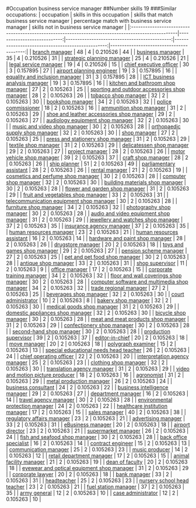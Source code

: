 #Occupation business service manager
##Number skills 19
###Similar occupations:
| occupation                                                                                        |   skills in this occupation |   skills that match business service manager |   percentage match with business service manager |   skills not in business service manager |
|:--------------------------------------------------------------------------------------------------|----------------------------:|---------------------------------------------:|-------------------------------------------------:|-----------------------------------------:|
| [branch manager](branch_manager.md)                                                               |                          48 |                                            4 |                                         0.210526 |                                       44 |
| [business manager](business_manager.md)                                                           |                          35 |                                            4 |                                         0.210526 |                                       31 |
| [strategic planning manager](strategic_planning_manager.md)                                       |                          25 |                                            4 |                                         0.210526 |                                       21 |
| [legal service manager](legal_service_manager.md)                                                 |                          19 |                                            4 |                                         0.210526 |                                       15 |
| [chief executive officer](chief_executive_officer.md)                                             |                          30 |                                            3 |                                         0.157895 |                                       27 |
| [airport planning engineer](airport_planning_engineer.md)                                         |                          19 |                                            3 |                                         0.157895 |                                       16 |
| [equality and inclusion manager](equality_and_inclusion_manager.md)                               |                          31 |                                            3 |                                         0.157895 |                                       28 |
| [ICT business analysis manager](ICT_business_analysis_manager.md)                                 |                          19 |                                            3 |                                         0.157895 |                                       16 |
| [kitchen and bathroom shop manager](kitchen_and_bathroom_shop_manager.md)                         |                          27 |                                            2 |                                         0.105263 |                                       25 |
| [sporting and outdoor accessories shop manager](sporting_and_outdoor_accessories_shop_manager.md) |                          28 |                                            2 |                                         0.105263 |                                       26 |
| [tobacco shop manager](tobacco_shop_manager.md)                                                   |                          32 |                                            2 |                                         0.105263 |                                       30 |
| [bookshop manager](bookshop_manager.md)                                                           |                          34 |                                            2 |                                         0.105263 |                                       32 |
| [police commissioner](police_commissioner.md)                                                     |                          18 |                                            2 |                                         0.105263 |                                       16 |
| [ammunition shop manager](ammunition_shop_manager.md)                                             |                          31 |                                            2 |                                         0.105263 |                                       29 |
| [shoe and leather accessories shop manager](shoe_and_leather_accessories_shop_manager.md)         |                          29 |                                            2 |                                         0.105263 |                                       27 |
| [audiology equipment shop manager](audiology_equipment_shop_manager.md)                           |                          32 |                                            2 |                                         0.105263 |                                       30 |
| [music and video shop manager](music_and_video_shop_manager.md)                                   |                          30 |                                            2 |                                         0.105263 |                                       28 |
| [orthopaedic supply shop manager](orthopaedic_supply_shop_manager.md)                             |                          32 |                                            2 |                                         0.105263 |                                       30 |
| [shop manager](shop_manager.md)                                                                   |                          27 |                                            2 |                                         0.105263 |                                       25 |
| [press and stationery shop manager](press_and_stationery_shop_manager.md)                         |                          31 |                                            2 |                                         0.105263 |                                       29 |
| [textile shop manager](textile_shop_manager.md)                                                   |                          31 |                                            2 |                                         0.105263 |                                       29 |
| [delicatessen shop manager](delicatessen_shop_manager.md)                                         |                          29 |                                            2 |                                         0.105263 |                                       27 |
| [project manager](project_manager.md)                                                             |                          28 |                                            2 |                                         0.105263 |                                       26 |
| [motor vehicle shop manager](motor_vehicle_shop_manager.md)                                       |                          39 |                                            2 |                                         0.105263 |                                       37 |
| [craft shop manager](craft_shop_manager.md)                                                       |                          28 |                                            2 |                                         0.105263 |                                       26 |
| [ship planner](ship_planner.md)                                                                   |                          51 |                                            2 |                                         0.105263 |                                       49 |
| [parliamentary assistant](parliamentary_assistant.md)                                             |                          28 |                                            2 |                                         0.105263 |                                       26 |
| [rental manager](rental_manager.md)                                                               |                          21 |                                            2 |                                         0.105263 |                                       19 |
| [cosmetics and perfume shop manager](cosmetics_and_perfume_shop_manager.md)                       |                          30 |                                            2 |                                         0.105263 |                                       28 |
| [computer shop manager](computer_shop_manager.md)                                                 |                          32 |                                            2 |                                         0.105263 |                                       30 |
| [building materials shop manager](building_materials_shop_manager.md)                             |                          30 |                                            2 |                                         0.105263 |                                       28 |
| [flower and garden shop manager](flower_and_garden_shop_manager.md)                               |                          31 |                                            2 |                                         0.105263 |                                       29 |
| [fruit and vegetables shop manager](fruit_and_vegetables_shop_manager.md)                         |                          33 |                                            2 |                                         0.105263 |                                       31 |
| [telecommunication equipment shop manager](telecommunication_equipment_shop_manager.md)           |                          30 |                                            2 |                                         0.105263 |                                       28 |
| [furniture shop manager](furniture_shop_manager.md)                                               |                          34 |                                            2 |                                         0.105263 |                                       32 |
| [photography shop manager](photography_shop_manager.md)                                           |                          30 |                                            2 |                                         0.105263 |                                       28 |
| [audio and video equipment shop manager](audio_and_video_equipment_shop_manager.md)               |                          31 |                                            2 |                                         0.105263 |                                       29 |
| [jewellery and watches shop manager](jewellery_and_watches_shop_manager.md)                       |                          37 |                                            2 |                                         0.105263 |                                       35 |
| [insurance agency manager](insurance_agency_manager.md)                                           |                          37 |                                            2 |                                         0.105263 |                                       35 |
| [human resources manager](human_resources_manager.md)                                             |                          23 |                                            2 |                                         0.105263 |                                       21 |
| [human resources assistant](human_resources_assistant.md)                                         |                          16 |                                            2 |                                         0.105263 |                                       14 |
| [hardware and paint shop manager](hardware_and_paint_shop_manager.md)                             |                          28 |                                            2 |                                         0.105263 |                                       26 |
| [drugstore manager](drugstore_manager.md)                                                         |                          20 |                                            2 |                                         0.105263 |                                       18 |
| [toys and games shop manager](toys_and_games_shop_manager.md)                                     |                          29 |                                            2 |                                         0.105263 |                                       27 |
| [pension scheme manager](pension_scheme_manager.md)                                               |                          27 |                                            2 |                                         0.105263 |                                       25 |
| [pet and pet food shop manager](pet_and_pet_food_shop_manager.md)                                 |                          30 |                                            2 |                                         0.105263 |                                       28 |
| [antique shop manager](antique_shop_manager.md)                                                   |                          33 |                                            2 |                                         0.105263 |                                       31 |
| [shop supervisor](shop_supervisor.md)                                                             |                          11 |                                            2 |                                         0.105263 |                                        9 |
| [office manager](office_manager.md)                                                               |                          17 |                                            2 |                                         0.105263 |                                       15 |
| [corporate training manager](corporate_training_manager.md)                                       |                          34 |                                            2 |                                         0.105263 |                                       32 |
| [floor and wall coverings shop manager](floor_and_wall_coverings_shop_manager.md)                 |                          30 |                                            2 |                                         0.105263 |                                       28 |
| [computer software and multimedia shop manager](computer_software_and_multimedia_shop_manager.md) |                          34 |                                            2 |                                         0.105263 |                                       32 |
| [trade regional manager](trade_regional_manager.md)                                               |                          27 |                                            2 |                                         0.105263 |                                       25 |
| [beverages shop manager](beverages_shop_manager.md)                                               |                          32 |                                            2 |                                         0.105263 |                                       30 |
| [court administrator](court_administrator.md)                                                     |                          10 |                                            2 |                                         0.105263 |                                        8 |
| [bakery shop manager](bakery_shop_manager.md)                                                     |                          32 |                                            2 |                                         0.105263 |                                       30 |
| [medical goods shop manager](medical_goods_shop_manager.md)                                       |                          31 |                                            2 |                                         0.105263 |                                       29 |
| [domestic appliances shop manager](domestic_appliances_shop_manager.md)                           |                          32 |                                            2 |                                         0.105263 |                                       30 |
| [bicycle shop manager](bicycle_shop_manager.md)                                                   |                          30 |                                            2 |                                         0.105263 |                                       28 |
| [meat and meat products shop manager](meat_and_meat_products_shop_manager.md)                     |                          31 |                                            2 |                                         0.105263 |                                       29 |
| [confectionery shop manager](confectionery_shop_manager.md)                                       |                          30 |                                            2 |                                         0.105263 |                                       28 |
| [second-hand shop manager](second-hand_shop_manager.md)                                           |                          30 |                                            2 |                                         0.105263 |                                       28 |
| [production supervisor](production_supervisor.md)                                                 |                          39 |                                            2 |                                         0.105263 |                                       37 |
| [editor-in-chief](editor-in-chief.md)                                                             |                          20 |                                            2 |                                         0.105263 |                                       18 |
| [move manager](move_manager.md)                                                                   |                          20 |                                            2 |                                         0.105263 |                                       18 |
| [polygraph examiner](polygraph_examiner.md)                                                       |                          15 |                                            2 |                                         0.105263 |                                       13 |
| [special educational needs head teacher](special_educational_needs_head_teacher.md)               |                          26 |                                            2 |                                         0.105263 |                                       24 |
| [chief operating officer](chief_operating_officer.md)                                             |                          22 |                                            2 |                                         0.105263 |                                       20 |
| [interpretation agency manager](interpretation_agency_manager.md)                                 |                          25 |                                            2 |                                         0.105263 |                                       23 |
| [clothing shop manager](clothing_shop_manager.md)                                                 |                          32 |                                            2 |                                         0.105263 |                                       30 |
| [translation agency manager](translation_agency_manager.md)                                       |                          31 |                                            2 |                                         0.105263 |                                       29 |
| [video and motion picture producer](video_and_motion_picture_producer.md)                         |                          18 |                                            2 |                                         0.105263 |                                       16 |
| [agronomist](agronomist.md)                                                                       |                          31 |                                            2 |                                         0.105263 |                                       29 |
| [metal production manager](metal_production_manager.md)                                           |                          26 |                                            2 |                                         0.105263 |                                       24 |
| [business consultant](business_consultant.md)                                                     |                          24 |                                            2 |                                         0.105263 |                                       22 |
| [business intelligence manager](business_intelligence_manager.md)                                 |                          29 |                                            2 |                                         0.105263 |                                       27 |
| [department manager](department_manager.md)                                                       |                          16 |                                            2 |                                         0.105263 |                                       14 |
| [travel agency manager](travel_agency_manager.md)                                                 |                          30 |                                            2 |                                         0.105263 |                                       28 |
| [environmental protection manager](environmental_protection_manager.md)                           |                          24 |                                            2 |                                         0.105263 |                                       22 |
| [healthcare institution manager](healthcare_institution_manager.md)                               |                          17 |                                            2 |                                         0.105263 |                                       15 |
| [sales manager](sales_manager.md)                                                                 |                          40 |                                            2 |                                         0.105263 |                                       38 |
| [regulatory affairs manager](regulatory_affairs_manager.md)                                       |                          23 |                                            2 |                                         0.105263 |                                       21 |
| [advertising manager](advertising_manager.md)                                                     |                          33 |                                            2 |                                         0.105263 |                                       31 |
| [eBusiness manager](eBusiness_manager.md)                                                         |                          20 |                                            2 |                                         0.105263 |                                       18 |
| [airport director](airport_director.md)                                                           |                          23 |                                            2 |                                         0.105263 |                                       21 |
| [supermarket manager](supermarket_manager.md)                                                     |                          26 |                                            2 |                                         0.105263 |                                       24 |
| [fish and seafood shop manager](fish_and_seafood_shop_manager.md)                                 |                          30 |                                            2 |                                         0.105263 |                                       28 |
| [back office specialist](back_office_specialist.md)                                               |                          16 |                                            2 |                                         0.105263 |                                       14 |
| [contract engineer](contract_engineer.md)                                                         |                          15 |                                            2 |                                         0.105263 |                                       13 |
| [communication manager](communication_manager.md)                                                 |                          25 |                                            2 |                                         0.105263 |                                       23 |
| [music producer](music_producer.md)                                                               |                          14 |                                            2 |                                         0.105263 |                                       12 |
| [retail department manager](retail_department_manager.md)                                         |                          17 |                                            2 |                                         0.105263 |                                       15 |
| [animal facility manager](animal_facility_manager.md)                                             |                          21 |                                            2 |                                         0.105263 |                                       19 |
| [dean of faculty](dean_of_faculty.md)                                                             |                          20 |                                            2 |                                         0.105263 |                                       18 |
| [eyewear and optical equipment shop manager](eyewear_and_optical_equipment_shop_manager.md)       |                          31 |                                            2 |                                         0.105263 |                                       29 |
| [corporate lawyer](corporate_lawyer.md)                                                           |                          20 |                                            2 |                                         0.105263 |                                       18 |
| [bank manager](bank_manager.md)                                                                   |                          33 |                                            2 |                                         0.105263 |                                       31 |
| [headteacher](headteacher.md)                                                                     |                          25 |                                            2 |                                         0.105263 |                                       23 |
| [nursery school head teacher](nursery_school_head_teacher.md)                                     |                          23 |                                            2 |                                         0.105263 |                                       21 |
| [fuel station manager](fuel_station_manager.md)                                                   |                          37 |                                            2 |                                         0.105263 |                                       35 |
| [army general](army_general.md)                                                                   |                          12 |                                            2 |                                         0.105263 |                                       10 |
| [case administrator](case_administrator.md)                                                       |                          12 |                                            2 |                                         0.105263 |                                       10 |
